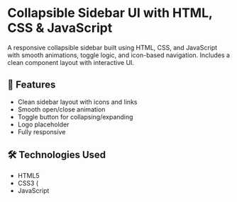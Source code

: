 # Collapsible Sidebar UI with HTML, CSS & JavaScript
A responsive collapsible sidebar built using HTML, CSS, and JavaScript with smooth animations, toggle logic, and icon-based navigation. Includes a clean component layout with interactive UI.

## 🔧 Features

- Clean sidebar layout with icons and links
- Smooth open/close animation
- Toggle button for collapsing/expanding
- Logo placeholder
- Fully responsive

## 🛠️ Technologies Used

- HTML5
- CSS3 (
- JavaScript 



